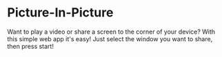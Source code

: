 # Picture-In-Picture
Want to play a video or share a screen to the corner of your device? With this simple web app it's easy! Just select the window you want to share, then press start!
